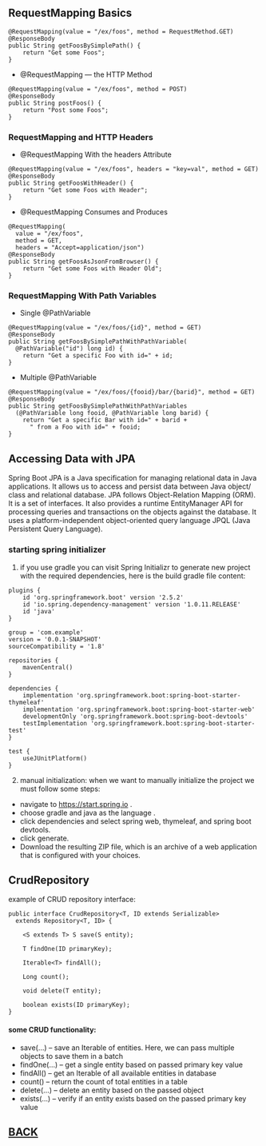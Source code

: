 ## RequestMapping Basics
```
@RequestMapping(value = "/ex/foos", method = RequestMethod.GET)
@ResponseBody
public String getFoosBySimplePath() {
    return "Get some Foos";
}
```

+ @RequestMapping — the HTTP Method

```
@RequestMapping(value = "/ex/foos", method = POST)
@ResponseBody
public String postFoos() {
    return "Post some Foos";
}
```

### RequestMapping and HTTP Headers
+ @RequestMapping With the headers Attribute

```
@RequestMapping(value = "/ex/foos", headers = "key=val", method = GET)
@ResponseBody
public String getFoosWithHeader() {
    return "Get some Foos with Header";
}
```

+ @RequestMapping Consumes and Produces

```
@RequestMapping(
  value = "/ex/foos", 
  method = GET, 
  headers = "Accept=application/json")
@ResponseBody
public String getFoosAsJsonFromBrowser() {
    return "Get some Foos with Header Old";
}
```

### RequestMapping With Path Variables
+  Single @PathVariable

```
@RequestMapping(value = "/ex/foos/{id}", method = GET)
@ResponseBody
public String getFoosBySimplePathWithPathVariable(
  @PathVariable("id") long id) {
    return "Get a specific Foo with id=" + id;
}
```

+ Multiple @PathVariable

```
@RequestMapping(value = "/ex/foos/{fooid}/bar/{barid}", method = GET)
@ResponseBody
public String getFoosBySimplePathWithPathVariables
  (@PathVariable long fooid, @PathVariable long barid) {
    return "Get a specific Bar with id=" + barid + 
      " from a Foo with id=" + fooid;
}
```

## Accessing Data with JPA
Spring Boot JPA is a Java specification for managing relational data in Java applications. It allows us to access and persist data between Java object/ class and relational database. JPA follows Object-Relation Mapping (ORM). It is a set of interfaces. It also provides a runtime EntityManager API for processing queries and transactions on the objects against the database. It uses a platform-independent object-oriented query language JPQL (Java Persistent Query Language).


### starting spring initializer
1. if you use gradle you can visit Spring Initializr to generate new project with the required dependencies, here is the build gradle file content:

```
plugins {
	id 'org.springframework.boot' version '2.5.2'
	id 'io.spring.dependency-management' version '1.0.11.RELEASE'
	id 'java'
}

group = 'com.example'
version = '0.0.1-SNAPSHOT'
sourceCompatibility = '1.8'

repositories {
	mavenCentral()
}

dependencies {
	implementation 'org.springframework.boot:spring-boot-starter-thymeleaf'
	implementation 'org.springframework.boot:spring-boot-starter-web'
	developmentOnly 'org.springframework.boot:spring-boot-devtools'
	testImplementation 'org.springframework.boot:spring-boot-starter-test'
}

test {
	useJUnitPlatform()
}
```

2. manual initialization: when we want to manually initialize the project we must follow some steps:
+ navigate to https://start.spring.io .
+ choose gradle and java as the language . 
+ click dependencies and select spring web, thymeleaf, and spring boot devtools.
+ click generate.
+ Download the resulting ZIP file, which is an archive of a web application that is configured with your choices.


## CrudRepository

example of CRUD repository interface:

```
public interface CrudRepository<T, ID extends Serializable>
  extends Repository<T, ID> {

    <S extends T> S save(S entity);

    T findOne(ID primaryKey);

    Iterable<T> findAll();

    Long count();

    void delete(T entity);

    boolean exists(ID primaryKey);
}
```

#### some CRUD functionality:
+ save(…) – save an Iterable of entities. Here, we can pass multiple objects to save them in a batch
+ findOne(…) – get a single entity based on passed primary key value
+ findAll() – get an Iterable of all available entities in database
+ count() – return the count of total entities in a table
+ delete(…) – delete an entity based on the passed object
+ exists(…) – verify if an entity exists based on the passed primary key value









## [BACK](../README.md)